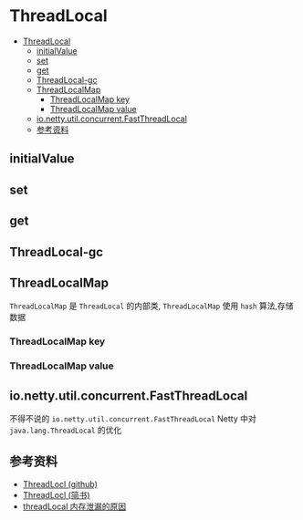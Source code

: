 # ThreadLocal

- [ThreadLocal](#threadlocal)
  - [initialValue](#initialvalue)
  - [set](#set)
  - [get](#get)
  - [ThreadLocal-gc](#threadlocal-gc)
  - [ThreadLocalMap](#threadlocalmap)
    - [ThreadLocalMap key](#threadlocalmap-key)
    - [ThreadLocalMap value](#threadlocalmap-value)
  - [io.netty.util.concurrent.FastThreadLocal](#ionettyutilconcurrentfastthreadlocal)
  - [参考资料](#%E5%8F%82%E8%80%83%E8%B5%84%E6%96%99)

## initialValue

## set

## get

## ThreadLocal-gc

## ThreadLocalMap

`ThreadLocalMap` 是 `ThreadLocal` 的内部类, `ThreadLocalMap` 使用 `hash` 算法,存储数据

### ThreadLocalMap key

### ThreadLocalMap value

## io.netty.util.concurrent.FastThreadLocal

不得不说的  `io.netty.util.concurrent.FastThreadLocal` Netty 中对 `java.lang.ThreadLocal` 的优化

## 参考资料

- [ThreadLocl (github)](https://github.com/CL0610/Java-concurrency/blob/master/17.%E5%B9%B6%E5%8F%91%E5%AE%B9%E5%99%A8%E4%B9%8BThreadLocal/%E5%B9%B6%E5%8F%91%E5%AE%B9%E5%99%A8%E4%B9%8BThreadLocal.md)
- [ThreadLocl (简书)](https://www.jianshu.com/p/dde92ec37bd1)
- [threadLocal 内存泄漏的原因](https://stackoverflow.com/questions/17968803/threadlocal-memory-leak)
